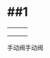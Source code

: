 # ##1

|      |      |      |
| ---- | ---- | ---- |
|      |      |      |
|      |      |      |
|      |      |      |

手动阀手动阀

